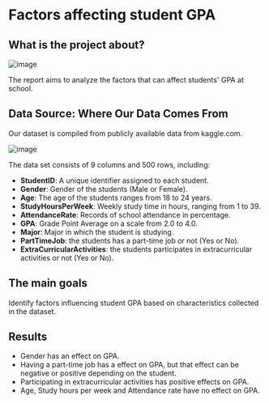 # Factors affecting student GPA

## What is the project about?

![image](https://github.com/user-attachments/assets/639b8c0e-4a96-430e-b8c9-2b84ec5c875c)

The report aims to analyze the factors that can affect students' GPA at school.

## Data Source: Where Our Data Comes From

Our dataset is compiled from publicly available data from kaggle.com.

![image](https://github.com/user-attachments/assets/8f985043-aad8-4934-9c96-3243e59a7b01)

The data set consists of 9 columns and 500 rows, including:
-	**StudentID**: A unique identifier assigned to each student.
-	**Gender**: Gender of the students (Male or Female).
-	**Age**: The age of the students ranges from 18 to 24 years.
-	**StudyHoursPerWeek**: Weekly study time in hours, ranging from 1 to 39.
-	**AttendanceRate**: Records of school attendance in percentage.
-	**GPA**: Grade Point Average on a scale from 2.0 to 4.0.
-	**Major**: Major in which the student is studying.
-	**PartTimeJob**: the students has a part-time job or not (Yes or No).
-	**ExtraCurricularActivities**: the students participates in extracurricular activities or not (Yes or No).

## The main goals
Identify factors influencing student GPA based on characteristics collected in the dataset.

## Results
- Gender has an effect on GPA.
- Having a part-time job has a effect on GPA, but that effect can be negative or positive depending on the student.
- Participating in extracurricular activities has positive effects on GPA.
- Age, Study hours per week and Attendance rate have no effect on GPA.

